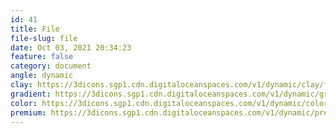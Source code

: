```yaml
---
id: 41
title: File
file-slug: file
date: Oct 03, 2021 20:34:23
feature: false
category: document
angle: dynamic
clay: https://3dicons.sgp1.cdn.digitaloceanspaces.com/v1/dynamic/clay/file-dynamic-clay.png
gradient: https://3dicons.sgp1.cdn.digitaloceanspaces.com/v1/dynamic/gradient/file-dynamic-gradient.png
color: https://3dicons.sgp1.cdn.digitaloceanspaces.com/v1/dynamic/color/file-dynamic-color.png
premium: https://3dicons.sgp1.cdn.digitaloceanspaces.com/v1/dynamic/premium/file-dynamic-premium.png
---
```

